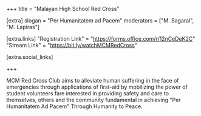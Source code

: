 +++
title = "Malayan High School Red Cross"

[extra]
slogan = "Per Humanitatem ad Pacem"
moderators = ["M. Sagaral", "M. Lapiras"]

[extra.links]
"Registration Link" = "https://forms.office.com/r/12nCeDeK2C"
"Stream Link" = "https://bit.ly/watchMCMRedCross"

[extra.social_links]


+++



MCM Red Cross Club aims to alleviate human suffering in the face of emergencies through applications of first-aid by mobilizing the power of student volunteers fare interested in providing safety and care to themselves, others and the community fundamental in achieving "Per Humanitatem Ad Pacem" Through Humanity to Peace.